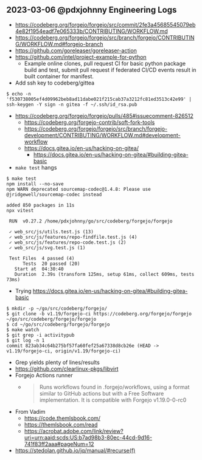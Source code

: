## 2023-03-06 @pdxjohnny Engineering Logs

- https://codeberg.org/forgejo/forgejo/src/commit/2fe3a45685545079eb4e82f1954eadf7e065333b/CONTRIBUTING/WORKFLOW.md
- https://codeberg.org/forgejo/forgejo/src/branch/forgejo/CONTRIBUTING/WORKFLOW.md#forgejo-branch
- https://github.com/goreleaser/goreleaser-action
- https://github.com/intel/project-example-for-python
  - Example online clones, pull request CI for basic python package build and test, submit pull request if federated CI/CD events result in built container for manifest.
- Add ssh key to codeberg/gittea

```console
$ echo -n 'f530738005ef4d09962beb8ad11dabe021f215cab37a3212fc81ed3513c42e99' | ssh-keygen -Y sign -n gitea -f ~/.ssh/id_rsa.pub
```

- https://codeberg.org/forgejo/forgejo/pulls/485#issuecomment-826512
  - https://codeberg.org/forgejo-contrib/soft-fork-tools
  - https://codeberg.org/forgejo/forgejo/src/branch/forgejo-development/CONTRIBUTING/WORKFLOW.md#development-workflow
  - https://docs.gitea.io/en-us/hacking-on-gitea/
    - https://docs.gitea.io/en-us/hacking-on-gitea/#building-gitea-basic
- `make test` hangs

```console
$ make test
npm install --no-save
npm WARN deprecated sourcemap-codec@1.4.8: Please use @jridgewell/sourcemap-codec instead

added 850 packages in 11s
npx vitest

 RUN  v0.27.2 /home/pdxjohnny/go/src/codeberg/forgejo/forgejo

 ✓ web_src/js/utils.test.js (13)
 ✓ web_src/js/features/repo-findfile.test.js (4)
 ✓ web_src/js/features/repo-code.test.js (2)
 ✓ web_src/js/svg.test.js (1)

 Test Files  4 passed (4)
      Tests  20 passed (20)
   Start at  04:30:40
   Duration  2.39s (transform 125ms, setup 61ms, collect 609ms, tests 73ms)
```

- Trying https://docs.gitea.io/en-us/hacking-on-gitea/#building-gitea-basic

```console
$ mkdir -p ~/go/src/codeberg/forgejo/
$ git clone -b v1.19/forgejo-ci https://codeberg.org/forgejo/forgejo ~/go/src/codeberg/forgejo/forgejo
$ cd ~/go/src/codeberg/forgejo/forgejo
$ make watch
$ git grep -i activitypub
$ git log -n 1
commit 823ab34c64b275bf57fa60fef25a67338d8cb26e (HEAD -> v1.19/forgejo-ci, origin/v1.19/forgejo-ci)

```

- Grep yields plenty of lines/results
- https://github.com/clearlinux-pkgs/libvirt
- Forgejo Actions runner
  - > Runs workflows found in .forgejo/workflows, using a format similar to GitHub actions but with a Free Software implementation. It is compatible with Forgejo v1.19.0-0-rc0
- From Vadim
  - https://code.themlsbook.com/
  - https://themlsbook.com/read
  - https://acrobat.adobe.com/link/review?uri=urn:aaid:scds:US:b7ad98b3-80ec-44cd-9d16-741f83ff2aaa#pageNum=12
- https://stedolan.github.io/jq/manual/#recurse(f)